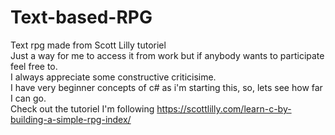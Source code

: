 # Text-based-RPG
Text rpg made from Scott Lilly tutoriel <br>
Just a way for me to access it from work but if anybody wants to participate feel free to.<br>
I always appreciate some constructive criticisime.<br>
I have very beginner concepts of c# as i'm starting this, so, lets see how far I can go. <br>
Check out the tutoriel I'm following https://scottlilly.com/learn-c-by-building-a-simple-rpg-index/

